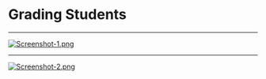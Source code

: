 # Grading Students
___
[![Screenshot-1.png](https://i.postimg.cc/x1CQhp6V/Screenshot-1.png)](https://postimg.cc/w7Sns2Kw)
___
[![Screenshot-2.png](https://i.postimg.cc/VvmQRKJT/Screenshot-2.png)](https://postimg.cc/LYCb4BBB)